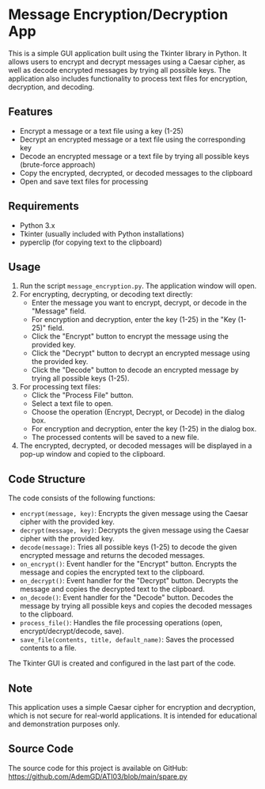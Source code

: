 # Message Encryption/Decryption App

This is a simple GUI application built using the Tkinter library in Python. It allows users to encrypt and decrypt messages using a Caesar cipher, as well as decode encrypted messages by trying all possible keys. The application also includes functionality to process text files for encryption, decryption, and decoding.

## Features
- Encrypt a message or a text file using a key (1-25)
- Decrypt an encrypted message or a text file using the corresponding key
- Decode an encrypted message or a text file by trying all possible keys (brute-force approach)
- Copy the encrypted, decrypted, or decoded messages to the clipboard
- Open and save text files for processing

## Requirements
- Python 3.x
- Tkinter (usually included with Python installations)
- pyperclip (for copying text to the clipboard)

## Usage
1. Run the script `message_encryption.py`. The application window will open.
2. For encrypting, decrypting, or decoding text directly:
    - Enter the message you want to encrypt, decrypt, or decode in the "Message" field.
    - For encryption and decryption, enter the key (1-25) in the "Key (1-25)" field.
    - Click the "Encrypt" button to encrypt the message using the provided key.
    - Click the "Decrypt" button to decrypt an encrypted message using the provided key.
    - Click the "Decode" button to decode an encrypted message by trying all possible keys (1-25).
3. For processing text files:
    - Click the "Process File" button.
    - Select a text file to open.
    - Choose the operation (Encrypt, Decrypt, or Decode) in the dialog box.
    - For encryption and decryption, enter the key (1-25) in the dialog box.
    - The processed contents will be saved to a new file.
4. The encrypted, decrypted, or decoded messages will be displayed in a pop-up window and copied to the clipboard.

## Code Structure
The code consists of the following functions:
- `encrypt(message, key)`: Encrypts the given message using the Caesar cipher with the provided key.
- `decrypt(message, key)`: Decrypts the given message using the Caesar cipher with the provided key.
- `decode(message)`: Tries all possible keys (1-25) to decode the given encrypted message and returns the decoded messages.
- `on_encrypt()`: Event handler for the "Encrypt" button. Encrypts the message and copies the encrypted text to the clipboard.
- `on_decrypt()`: Event handler for the "Decrypt" button. Decrypts the message and copies the decrypted text to the clipboard.
- `on_decode()`: Event handler for the "Decode" button. Decodes the message by trying all possible keys and copies the decoded messages to the clipboard.
- `process_file()`: Handles the file processing operations (open, encrypt/decrypt/decode, save).
- `save_file(contents, title, default_name)`: Saves the processed contents to a file.

The Tkinter GUI is created and configured in the last part of the code.

## Note
This application uses a simple Caesar cipher for encryption and decryption, which is not secure for real-world applications. It is intended for educational and demonstration purposes only.

## Source Code
The source code for this project is available on GitHub: https://github.com/AdemGD/ATI03/blob/main/spare.py